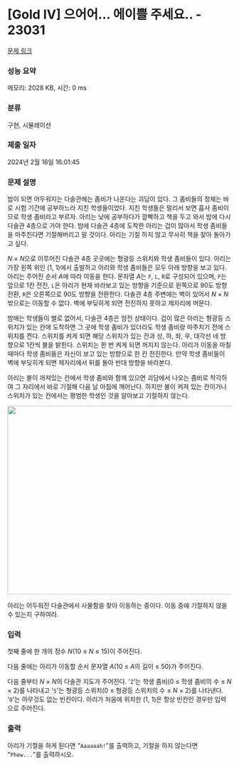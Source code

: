 # [Gold IV] 으어어… 에이쁠 주세요.. - 23031 

[문제 링크](https://www.acmicpc.net/problem/23031) 

### 성능 요약

메모리: 2028 KB, 시간: 0 ms

### 분류

구현, 시뮬레이션

### 제출 일자

2024년 2월 16일 16:01:45

### 문제 설명

<p>밤이 되면 어두워지는 다솔관에는 좀비가 나온다는 괴담이 있다. 그 좀비들의 정체는 바로 시험 기간에 공부하느라 지친 학생들이었다. 지친 학생들은 멀리서 보면 흡사 좀비이므로 학생 좀비라고 부르자. 아리는 낮에 공부하다가 깜빡하고 책을 두고 와서 밤에 다시 다솔관 4층으로 가야 한다. 밤에 다솔관 4층에 도착한 아리는 겁이 많아서 학생 좀비들을 마주친다면 기절해버리고 말 것이다. 아리는 기절 하지 않고 무사히 책을 찾아 돌아가고 싶다.</p>

<p><em>N</em> × <em>N</em>으로 이루어진 다솔관 4층 곳곳에는 형광등 스위치와 학생 좀비들이 있다. 아리는 가장 왼쪽 위인 (1, 1)에서 출발하고 아리와 학생 좀비들은 모두 아래 방향을 보고 있다. 아리는 주어진 순서 <em>A</em>에 따라 이동을 한다. 문자열 <em>A</em>는 <code>F</code>, <code>L</code>, <code>R</code>로 구성되어 있으며, <code>F</code>는 앞으로 1칸 전진, <code>L</code>은 아리가 현재 바라보고 있는 방향을 기준으로 왼쪽으로 90도 방향 전환, <code>R</code>은 오른쪽으로 90도 방향을 전환한다. 다솔관 4층 주변에는 벽이 있어서 <em>N</em> × <em>N </em>밖으로는 이동할 수 없다. 벽에 부딪히게 되면 전진하지 못하고 제자리에 머문다.</p>

<p>밤에는 학생들이 별로 없어서, 다솔관 4층은 암전 상태이다. 겁이 많은 아리는 형광등 스위치가 있는 칸에 도착하면 그 곳에 학생 좀비가 있더라도 학생 좀비랑 마주치기 전에 스위치를 켠다. 스위치를 켜게 되면 해당 스위치가 있는 칸과 상, 하, 좌, 우, 대각선 네 방향으로 1칸씩 불을 밝힌다. 스위치는 한 번 켜게 되면 꺼지지 않는다. 아리가 이동을 마칠 때마다 학생 좀비들은 자신이 보고 있는 방향으로 한 칸 전진한다. 만약 학생 좀비들이 벽에 부딪히게 되면 제자리에서 뒤를 돌아 반대 방향을 바라본다.</p>

<p>아리는 불이 꺼져있는 칸에서 학생 좀비와 함께 있으면 괴담에서 나오는 좀비로 착각하여 그 자리에서 바로 기절해 다음 날 아침에 깨어난다. 하지만 불이 켜져 있는 칸이거나 스위치가 있는 칸에서는 평범한 학생인 것을 알아보고 기절하지 않는다.</p>

<p style="text-align: center;"><img alt="" src="https://upload.acmicpc.net/10442438-8649-40c6-828c-3a3c2ed2f700/-/preview/" style="height: 424px; width: 800px;"></p>

<p>아리는 어두워진 다솔관에서 사물함을 찾아 이동하는 중이다. 이동 중에 기절하지 않을 수 있는지 구하여라.</p>

### 입력 

 <p>첫째 줄에 한 개의 정수 <em>N</em>(10 ≤ <em>N</em> ≤ 15)이 주어진다.</p>

<p>다음 줄에는 아리가 이동할 순서 문자열 <em>A</em>(10 ≤ <em>A</em>의 길이 ≤ 50)가 주어진다.</p>

<p>다음 줄부터 <em>N</em> × <em>N</em>의 다솔관 지도가 주어진다. '<code>Z</code>'는 학생 좀비(0 ≤ 학생 좀비의 수 ≤ <em>N</em> × 2)를 나타내고 '<code>S</code>'는 형광등 스위치(0 ≤ 형광등 스위치의 수 ≤ <em>N</em> × 2)를 나타낸다. '<code>O</code>'는 아무것도 없는 빈칸이다. 아리가 처음에 위치한 (1, 1)은 항상 빈칸인 경우만 입력으로 주어진다.</p>

### 출력 

 <p>아리가 기절을 하게 된다면 "<code>Aaaaaah!</code>"를 출력하고, 기절을 하지 않는다면 "<code>Phew...</code>"를 출력하시오.</p>

